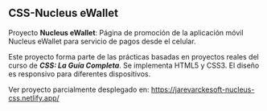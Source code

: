 ## CSS-Nucleus eWallet

Proyecto **Nucleus eWallet**: Página de promoción de la aplicación móvil Nucleus eWallet para servicio de pagos desde el celular.

Este proyecto forma parte de las prácticas basadas en proyectos reales del curso de **_CSS: La Guía Completa_**. Se implementa HTML5 y CSS3. El diseño es responsivo para diferentes dispositivos.

Ver proyecto parcialmente desplegado en: https://jarevarckesoft-nucleus-css.netlify.app/